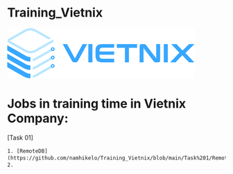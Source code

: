 # Training_Vietnix

![header](/img/Vietnix.png) 

# **Jobs in training time in Vietnix Company:**

[Task 01] 

    1. [RemoteDB](https://github.com/namhikelo/Training_Vietnix/blob/main/Task%201/RemoteDB.md)
    2. 
